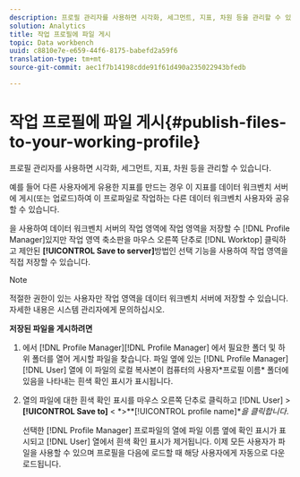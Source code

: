 ```yaml
---
description: 프로필 관리자를 사용하면 시각화, 세그먼트, 지표, 차원 등을 관리할 수 있습니다.
solution: Analytics
title: 작업 프로필에 파일 게시
topic: Data workbench
uuid: c8810e7e-e659-44f6-8175-babefd2a59f6
translation-type: tm+mt
source-git-commit: aec1f7b14198cdde91f61d490a235022943bfedb

---
```



# 작업 프로필에 파일 게시{#publish-files-to-your-working-profile}

프로필 관리자를 사용하면 시각화, 세그먼트, 지표, 차원 등을 관리할 수 있습니다.

예를 들어 다른 사용자에게 유용한 지표를 만드는 경우 이 지표를 데이터 워크벤치 서버에 게시(또는 업로드)하여 이 프로파일로 작업하는 다른 데이터 워크벤치 사용자와 공유할 수 있습니다.

을 사용하여 데이터 워크벤치 서버의 작업 영역에 작업 영역을 저장할 수 [!DNL Profile Manager]있지만 작업 영역 축소판을 마우스 오른쪽 단추로 [!DNL Worktop] 클릭하고 제안된 **[!UICONTROL Save to server]**&#x200B;방법인 선택 기능을 사용하여 작업 영역을 직접 저장할 수 있습니다.

>[!NOTE]
>
>적절한 권한이 있는 사용자만 작업 영역을 데이터 워크벤치 서버에 저장할 수 있습니다. 자세한 내용은 시스템 관리자에게 문의하십시오.

**저장된 파일을 게시하려면**

1. 에서 [!DNL Profile Manager][!DNL Profile Manager] 에서 필요한 폴더 및 하위 폴더를 열어 게시할 파일을 찾습니다. 파일 옆에 있는 [!DNL Profile Manager] [!DNL User] 열에 이 파일의 로컬 복사본이 컴퓨터의 사용자\*프로필 이름* 폴더에 있음을 나타내는 흰색 확인 표시가 표시됩니다.
1. 열의 파일에 대한 흰색 확인 표시를 마우스 오른쪽 단추로 클릭하고 [!DNL User] > **[!UICONTROL Save to]** &lt; *>**[!UICONTROL profile name]**을 클릭합니다*.

   선택한 [!DNL Profile Manager] 프로파일의 열에 파일 이름 옆에 확인 표시가 표시되고 [!DNL User] 열에서 흰색 확인 표시가 제거됩니다. 이제 모든 사용자가 파일을 사용할 수 있으며 프로필을 다음에 로드할 때 해당 사용자에게 자동으로 다운로드됩니다.

